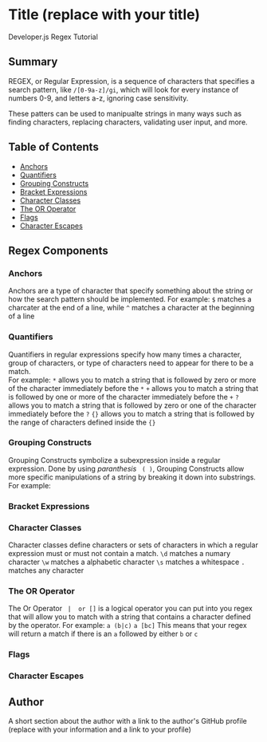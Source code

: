 # Title (replace with your title)

Developer.js Regex Tutorial

## Summary

<!-- Briefly summarize the regex you will be describing and what you will explain. Include a code snippet of the regex. Replace this text with your summary. -->

REGEX, or Regular Expression, is a sequence of characters that specifies a search pattern, 
like  ``` /[0-9a-z]/gi ```, which will look for every instance of numbers 0-9, and letters a-z, ignoring case sensitivity.

These patters can be used to manipualte strings in many ways such as finding characters, replacing characters, validating user input, and more. 

## Table of Contents

- [Anchors](#anchors)
- [Quantifiers](#quantifiers)
- [Grouping Constructs](#grouping-constructs)
- [Bracket Expressions](#bracket-expressions)
- [Character Classes](#character-classes)
- [The OR Operator](#the-or-operator)
- [Flags](#flags)
- [Character Escapes](#character-escapes)

## Regex Components

### Anchors
Anchors are a type of character that specify something about the string or how the search pattern should be implemented. 
For example:
``` $ ``` matches a charcater at the end of a line, while
``` ^ ``` matches a character at the beginning of a line

### Quantifiers
Quantifiers in regular expressions specify how many times a character, group of characters, or type of characters need to appear for there to be a match.  
For example:
``` * ``` allows you to match a string that is followed by zero or more of the character immediately before the ``` * ```
``` + ``` allows you to match a string that is followed by one or more of the character immediately before the ``` + ```
``` ? ``` allows you to match a string that is followed by zero or one of the character immediately before the ``` ? ```
``` {} ``` allows you to match a string that is followed by the range of characters defined inside the ``` {} ```


### Grouping Constructs
Grouping Constructs symbolize a subexpression inside a regular expression. Done by using *paranthesis* ```  ( ) ```, Grouping Constructs allow more specific manipulations of a string by breaking it down into substrings. 
For example:
```  ```

### Bracket Expressions


### Character Classes
Character classes define characters or sets of characters in which a regular expression must or must not contain a match.
``` \d ``` matches a numary character
``` \w ``` matches a alphabetic character
``` \s ``` matches a whitespace
``` . ``` matches any character

### The OR Operator
The Or Operator ``` |  or []``` is a logical operator you can put into you regex that will allow you to match with a string that contains a character defined by the operator. 
For example:
``` a (b|c) ```
``` a [bc] ```
This means that your regex will return a match if there is an ``` a ``` followed by either ``` b ``` or ``` c ```


### Flags

### Character Escapes

## Author

A short section about the author with a link to the author's GitHub profile (replace with your information and a link to your profile)
